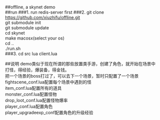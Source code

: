 ##offline, a skynet demo   
##run
###1. run redis-server first
###2. 
git clone https://github.com/xiuzhifu/offline.git   
git submodule init   
git submodule update   
cd skynet    
make macosx(select your os)   
cd ..   
./run.sh   
###3. cd src 
lua client.lua

##说明
demo类似于现在所谓的那些放置类手游，创建了角色，就开始在场景中打怪，得经验，爆装备，得金钱。   
把一个场景的boss打过了，可以去下一个场景，暂时只配置了一个场景    
fightscene_conf.lua配置每个场景中遇到的怪   
item_conf.lua配置所有的道具   
monster_conf.lua配置怪物   
drop_loot_conf.lua配置怪物爆率   
player_conf.lua配置角色   
player_upgradeexp_conf配置角色的升级经验


